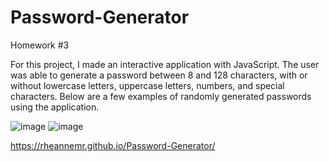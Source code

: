 # Password-Generator
Homework #3

For this project, I made an interactive application with JavaScript. The user was able to generate a password between 8 and 128 characters, with or without lowercase letters, uppercase letters, numbers, and special characters.
Below are a few examples of randomly generated passwords using the application.

![image](https://user-images.githubusercontent.com/71292617/99893045-718c3b00-2c30-11eb-9d61-bcfadeda4140.png)
![image](https://user-images.githubusercontent.com/71292617/99893140-48b87580-2c31-11eb-9b0f-0a619d97bf5d.png)

https://rheannemr.github.io/Password-Generator/
